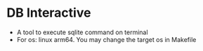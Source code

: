 # DB Interactive
* A tool to execute sqlite command on terminal
* For os: linux arm64.  You may change the target os in Makefile
